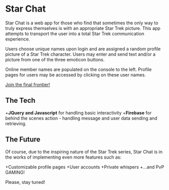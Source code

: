 Star Chat
=========

Star Chat is a web app for those who find that sometimes the only way to truly express themselves is with an appropriate Star Trek picture.  This app attempts to transport the user into a total Star Trek communication experience.  

Users choose unique names upon login and are assigned a random profile picture of a Star Trek character.  Users may enter and send text and/or a picture from one of the three emoticon buttons.   

Online member names are populated on the console to the left.  Profile pages for users may be accessed by clicking on these user names.

[Join the final frontier!](https://www.google.com)

The Tech
---------

+**JQuery and Javascript** for handling basic interactivity
+**Firebase** for behind the scenes action - handling message and user data sending and retrieving.

The Future
----------

Of course, due to the inspiring nature of the Star Trek series, Star Chat is in the works of implementing even more features such as:

+Customizable profile pages
+User accounts
+Private whispers
+...and PvP GAMING!

Please, stay tuned!
